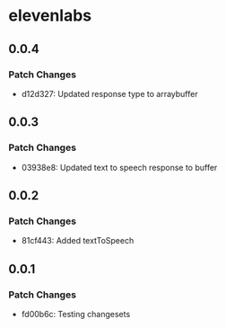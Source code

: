 # elevenlabs

## 0.0.4

### Patch Changes

- d12d327: Updated response type to arraybuffer

## 0.0.3

### Patch Changes

- 03938e8: Updated text to speech response to buffer

## 0.0.2

### Patch Changes

- 81cf443: Added textToSpeech

## 0.0.1

### Patch Changes

- fd00b6c: Testing changesets
